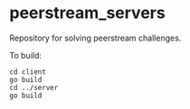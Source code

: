 # peerstream_servers

Repository for solving peerstream challenges.

To build:

```
cd client
go build
cd ../server
go build
```
